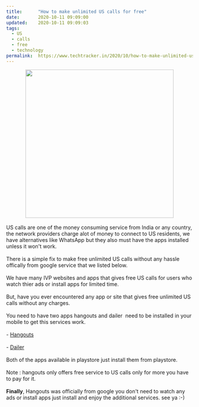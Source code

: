 ```yaml
---
title:		"How to make unlimited US calls for free"
date:		2020-10-11 09:09:00
updated:	2020-10-11 09:09:03
tags: 
  - US
  - calls
  - free
  - technology	
permalink:	https://www.techtracker.in/2020/10/how-to-make-unlimited-us-calls-for-free.html
---
```


<div><div class="separator" style="clear: both; text-align: center;">
  <a href="https://lh3.googleusercontent.com/-6uCBQ_XECa0/X4J-VocIvHI/AAAAAAAABw4/IwGgXuPsUYU0tqsmSmB7ZH1ukeuNFxrZQCLcBGAsYHQ/s1600/1602387537872351-0.png" imageanchor="1" style="margin-left: 1em; margin-right: 1em;">
    <img border="0" src="https://lh3.googleusercontent.com/-6uCBQ_XECa0/X4J-VocIvHI/AAAAAAAABw4/IwGgXuPsUYU0tqsmSmB7ZH1ukeuNFxrZQCLcBGAsYHQ/s1600/1602387537872351-0.png" width="400">
  </a>
</div></div><div><br></div><div>US calls are one of the money consuming service from India or any country, the network providers charge alot of money to connect to US residents, we have alternatives like WhatsApp but they also must have the apps installed unless it won't work.</div><div><br></div><div>There is a simple fix to make free unlimited US calls without any hassle offically from google service that we listed below.</div><div><br></div>We have many IVP websites and apps that gives free US calls for users who watch thier ads or install apps for limited time.<div><br></div><div>But, have you ever encountered any app or site that gives free unlimited US calls without any charges.</div><div><br></div><div>You need to have two apps hangouts and dailer&nbsp; need to be installed in your mobile to get this services work.</div><div><br></div><div>- <a href="https://play.google.com/store/apps/details?id=com.google.android.talk">Hangouts</a>&nbsp;</div><div><br></div><div>- <a href="https://play.google.com/store/apps/details?id=com.google.android.apps.hangoutsdialer">Dailer</a>&nbsp;</div><div><br></div><div>Both of the apps available in playstore just install them from playstore.</div><div><br></div><div>Note : hangouts only offers free service to US calls only for more you have to pay for it.</div><div><br></div><div><b>Finally</b>, Hangouts was officially from google you don't need to watch any ads or install apps just install and enjoy the additional services. see ya :-)</div>
<!-- no comments on this post -->